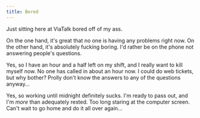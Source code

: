 ```yaml
---
title: Bored
---
```


Just sitting here at ViaTalk bored off of my ass.

On the one hand, it's great that no one is having any problems right now. On
the other hand, it's absolutely fucking boring. I'd rather be on the phone not
answering people's questions.

Yes, so I have an hour and a half left on my shift, and I really want to kill
myself now. No one has called in about an hour now. I could do web tickets,
but why bother? Prolly don't know the answers to any of the questions
anyway...

Yes, so working until midnight definitely sucks. I'm ready to pass out, and
I'm _more_ than adequately rested. Too long staring at the computer screen.
Can't wait to go home and do it all over again...
